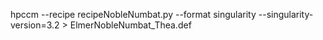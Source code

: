 hpccm --recipe recipeNobleNumbat.py  --format singularity --singularity-version=3.2 > ElmerNobleNumbat_Thea.def
